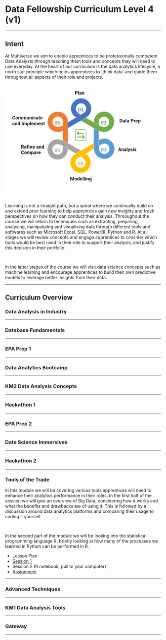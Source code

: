 <h1> Data Fellowship Curriculum Level 4 (v1) </h1>
<hr>
<div id='intent'>
         <h2><b> Intent</b> </h2>
         <p> At Multiverse we aim to enable apprentices to be professionally competent Data Analysts through teaching them tools and concepts they will need to use everyday. At the heart of our curriculum is the data analytics lifecycle, a north star principle which helps apprentices to 'think data' and guide them throughout all aspects of their role and projects. </p>
         <br>
         <div text-align='center'>
                  <img src="assets/lifecycle.PNG">
         </div>
         <br>
         <p>Learning is not a straight path, but a spiral where we continually build on and extend prior learning to help apprentices gain new insights and fresh perspectives on how they can conduct their analysis. Throoughout the course we will return to techniques such as extracting, preparing, analysing, manipulating and visualising data through different tools and softwares such as Microsoft Excel, SQL, PowerBI, Python and R. At all stages we will review concepts and engage apprentices to consider which tools would be best used in their role to support their analysis, and justify this decision in their portfolio.</p>
         <br>
         <p> In the latter stages of the course we will visit data science concepts such as machine learning and encourage apprentices to build their own predictive models to leverage better insights from their data. </p>
         
</div>
<hr>
<div id='overview'>
         <h2><b> Curriculum Overview </b></h2>
         <div id= 'Data Analysis in Industry'>                
                  <h3> Data Analysis in Industry </h3>                                             
         </div>
         <hr>
         <div id= 'Database Fundamentals'>
                  <h3> Database Fundamentals </h3>                                             
         </div>
         <hr>
         <div id= 'EPA Prep 1'>
                  <h3> EPA Prep 1 </h3>                                             
         </div>
         <hr>
         <div id= 'Data Analytics Bootcamp'>
                  <h3> Data Analytics Bootcamp </h3>                                             
         </div>
         <hr>
         <div id= 'KM2 Data Analysis Concepts'>
                  <h3> KM2 Data Analysis Concepts </h3>                                             
         </div>
         <hr>
         <div id= 'Hackathon 1'>
                  <h3> Hackathon 1 </h3>                                             
         </div>
         <hr>
         <div id= 'EPA Prep 2'>
                  <h3> EPA Prep 2 </h3>                                             
         </div>
         <hr>
         <div id= 'Data Science Immersives'>
                  <h3> Data Science Immersives </h3>                                             
         </div>
         <hr>
         <div id= 'Hackathon 2'>
                  <h3> Hackathon 2 </h3>                                             
         </div>
         <hr>
         <div id= 'Tools of the Trade'>
                  <h3> Tools of the Trade </h3>
                  <p> In this module we will be covering various tools apprentices will need to enhance their analytics performance in their roles. In the first half of the session we will give an overview of Big Data, considering how it works and what the benefits and drawbacks are of using it. This is followed by a discussion around data analytics platforms and comparing their usage to coding it yourself. </p>
                  <br>
                  <p> In the second part of the module we will be looking into the statistical programming language R, briefly looking at how many of the processes we learned in Python can be performed in R. </p>
                  <ul>
                           <li> Lesson Plan </li>
                           <li> <a href='https://multiverselearningproducts.github.io/dfv1/Tools%20of%20the%20Trade/session_1.html'>Session 1 </a></li>
                           <li> Session 2 (R notebook, pull to your computer) </li>
                           <li> <a href='https://drive.google.com/drive/folders/1bOEr_xGVE7R41eLs_Klpr7LI0S751J-y?usp=sharing'> Assignment </a></li>
                  </ul>
         </div>
         <hr>
         <div id= 'Advanced Techniques'>
                  <h3> Advanced Techniques </h3>                                             
         </div>
         <hr>
         <div id= 'KM1 Data Analysis Tools'>
                  <h3> KM1 Data Analysis Tools </h3>                                             
         </div>
         <hr>
         <div id= 'Gateway'>
                  <h3> Gateway </h3>                                             
         </div>
         <hr>                               
</div>
         
